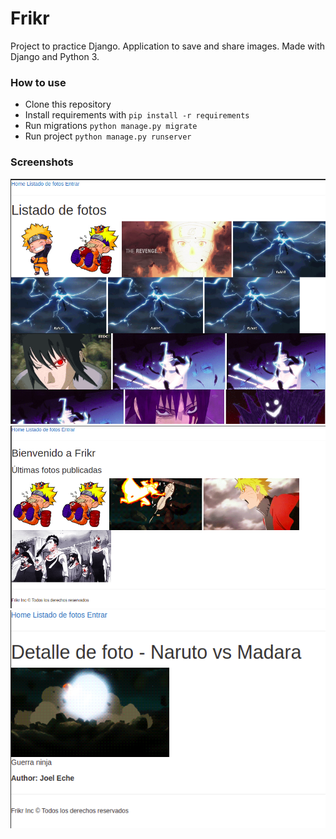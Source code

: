 # Frikr
Project to practice Django. Application to save and share images.
Made with Django and Python 3.

### How to use
- Clone this repository
- Install requirements with ```pip install -r requirements```
- Run migrations ```python manage.py migrate```
- Run project ```python manage.py runserver```

### Screenshots
![](https://raw.githubusercontent.com/joel-eche/PythonDjangoREST/master/Frikr/static/img/app1.png)
![](https://raw.githubusercontent.com/joel-eche/PythonDjangoREST/master/Frikr/static/img/app2.png)
![](https://raw.githubusercontent.com/joel-eche/PythonDjangoREST/master/Frikr/static/img/app3.png)